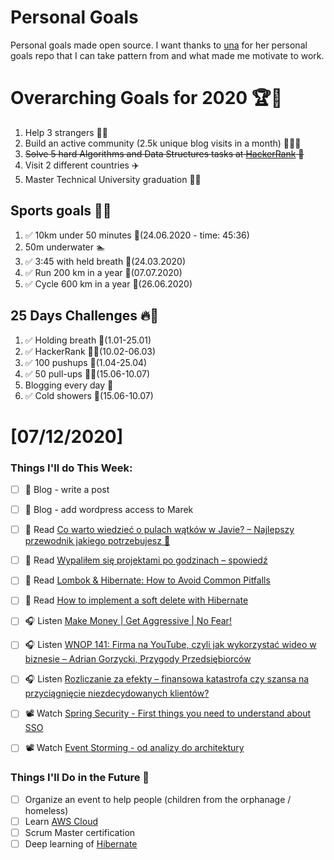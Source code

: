 Personal Goals
==============
Personal goals made open source. I want thanks to [una](https://github.com/una/personal-goals) for her personal goals repo that I can take pattern from and what made me motivate to work. 

# Overarching Goals for 2020 🏆🥇
1. Help 3 strangers 🧚‍♂️
2. Build an active community (2.5k unique blog visits in a month) 🧑‍🤝‍🧑
3. ~~Solve 5 hard Algorithms and Data Structures tasks at [HackerRank](https://www.hackerrank.com/) 💙~~
4. Visit 2 different countries ✈️
5. Master Technical University graduation 👨‍🎓

## Sports goals 💪🥈
1. ✅ 10km under 50 minutes 👟(24.06.2020 - time: 45:36)
2. 50m underwater 🏊
3. ✅ 3:45 with held breath 🧘(24.03.2020)
4. ✅ Run 200 km in a year 🏃(07.07.2020)
5. ✅ Cycle 600 km in a year 🚴(26.06.2020)

## 25 Days Challenges 🔥🥉
1. ✅ Holding breath 🧘(1.01-25.01)
2. ✅ HackerRank 👨‍💻(10.02-06.03)
3. ✅ 100 pushups 🙇(1.04-25.04)
4. ✅ 50 pull-ups 🏋️‍♂️(15.06-10.07)
5. Blogging every day 📝
6. ✅ Cold showers 🚿(15.06-10.07)

# [07/12/2020]

### Things I'll do This Week:

- [ ] 📝 Blog - write a post
- [ ] 📝 Blog - add wordpress access to Marek
- [ ] 📗 Read [Co warto wiedzieć o pulach wątków w Javie? – Najlepszy przewodnik jakiego potrzebujesz 🎢](https://sztukakodu.pl/co-warto-wiedziec-o-pulach-watkow-w-javie-najlepszy-przewodnik-jakiego-potrzebujesz/)
- [ ] 📗 Read [Wypaliłem się projektami po godzinach – spowiedź](https://www.michalgellert.pl/blog/wypalilem-sie-projektami-po-godzinach)
- [ ] 📗 Read [Lombok & Hibernate: How to Avoid Common Pitfalls](https://thorben-janssen.com/lombok-hibernate-how-to-avoid-common-pitfalls/)
- [ ] 📗 Read [How to implement a soft delete with Hibernate](https://thorben-janssen.com/implement-soft-delete-hibernate/)
- [ ] 🎧 Listen [Make Money | Get Aggressive | No Fear!](https://youtu.be/iy4S2nOz5jI)
- [ ] 🎧 Listen [WNOP 141: Firma na YouTube, czyli jak wykorzystać wideo w biznesie – Adrian Gorzycki, Przygody Przedsiębiorców](https://jakoszczedzacpieniadze.pl/jak-wykorzystac-wideo-w-biznesie-firma-na-youtube-adrian-gorzycki)
- [ ] 🎧 Listen [Rozliczanie za efekty – finansowa katastrofa czy szansa na przyciągnięcie niezdecydowanych klientów?](https://malawielkafirma.pl/rozliczanie-za-efekty/)
- [ ] 📽️ Watch [Spring Security - First things you need to understand about SSO](https://youtu.be/jszb3N07OyI?list=PLEocw3gLFc8Vli5p6rWHnNcYxFRbaIfIJ)
- [ ] 📽️ Watch [Event Storming - od analizy do architektury](https://youtu.be/u4aFjePJJTM)


### Things I'll Do in the Future 🏅
- [ ] Organize an event to help people (children from the orphanage / homeless)
- [ ] Learn [AWS Cloud](https://www.youtube.com/user/Nephaste20/featured)
- [ ] Scrum Master certification
- [ ] Deep learning of [Hibernate](https://docs.jboss.org/hibernate/orm/5.4/userguide/html_single/Hibernate_User_Guide.html)
